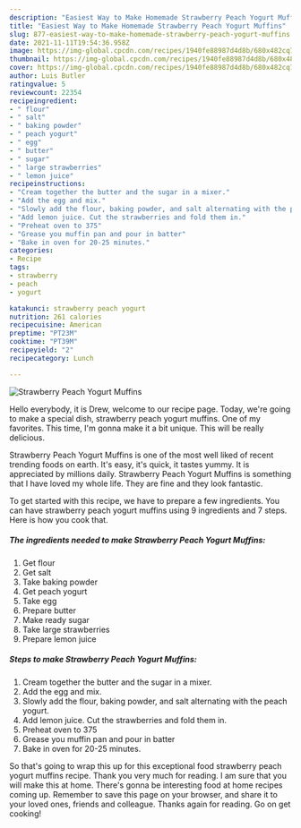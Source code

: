 ```yaml
---
description: "Easiest Way to Make Homemade Strawberry Peach Yogurt Muffins"
title: "Easiest Way to Make Homemade Strawberry Peach Yogurt Muffins"
slug: 877-easiest-way-to-make-homemade-strawberry-peach-yogurt-muffins
date: 2021-11-11T19:54:36.958Z
image: https://img-global.cpcdn.com/recipes/1940fe88987d4d8b/680x482cq70/strawberry-peach-yogurt-muffins-recipe-main-photo.jpg
thumbnail: https://img-global.cpcdn.com/recipes/1940fe88987d4d8b/680x482cq70/strawberry-peach-yogurt-muffins-recipe-main-photo.jpg
cover: https://img-global.cpcdn.com/recipes/1940fe88987d4d8b/680x482cq70/strawberry-peach-yogurt-muffins-recipe-main-photo.jpg
author: Luis Butler
ratingvalue: 5
reviewcount: 22354
recipeingredient:
- " flour"
- " salt"
- " baking powder"
- " peach yogurt"
- " egg"
- " butter"
- " sugar"
- " large strawberries"
- " lemon juice"
recipeinstructions:
- "Cream together the butter and the sugar in a mixer."
- "Add the egg and mix."
- "Slowly add the flour, baking powder, and salt alternating with the peach yogurt."
- "Add lemon juice. Cut the strawberries and fold them in."
- "Preheat oven to 375"
- "Grease you muffin pan and pour in batter"
- "Bake in oven for 20-25 minutes."
categories:
- Recipe
tags:
- strawberry
- peach
- yogurt

katakunci: strawberry peach yogurt 
nutrition: 261 calories
recipecuisine: American
preptime: "PT23M"
cooktime: "PT39M"
recipeyield: "2"
recipecategory: Lunch

---
```



![Strawberry Peach Yogurt Muffins](https://img-global.cpcdn.com/recipes/1940fe88987d4d8b/680x482cq70/strawberry-peach-yogurt-muffins-recipe-main-photo.jpg)

Hello everybody, it is Drew, welcome to our recipe page. Today, we're going to make a special dish, strawberry peach yogurt muffins. One of my favorites. This time, I'm gonna make it a bit unique. This will be really delicious.



Strawberry Peach Yogurt Muffins is one of the most well liked of recent trending foods on earth. It's easy, it's quick, it tastes yummy. It is appreciated by millions daily. Strawberry Peach Yogurt Muffins is something that I have loved my whole life. They are fine and they look fantastic.


To get started with this recipe, we have to prepare a few ingredients. You can have strawberry peach yogurt muffins using 9 ingredients and 7 steps. Here is how you cook that.

<!--inarticleads1-->

##### The ingredients needed to make Strawberry Peach Yogurt Muffins:

1. Get  flour
1. Get  salt
1. Take  baking powder
1. Get  peach yogurt
1. Take  egg
1. Prepare  butter
1. Make ready  sugar
1. Take  large strawberries
1. Prepare  lemon juice




<!--inarticleads2-->

##### Steps to make Strawberry Peach Yogurt Muffins:

1. Cream together the butter and the sugar in a mixer.
1. Add the egg and mix.
1. Slowly add the flour, baking powder, and salt alternating with the peach yogurt.
1. Add lemon juice. Cut the strawberries and fold them in.
1. Preheat oven to 375
1. Grease you muffin pan and pour in batter
1. Bake in oven for 20-25 minutes.




So that's going to wrap this up for this exceptional food strawberry peach yogurt muffins recipe. Thank you very much for reading. I am sure that you will make this at home. There's gonna be interesting food at home recipes coming up. Remember to save this page on your browser, and share it to your loved ones, friends and colleague. Thanks again for reading. Go on get cooking!
